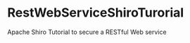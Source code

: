 RestWebServiceShiroTurorial
===========================

Apache Shiro Tutorial to secure a RESTful Web service